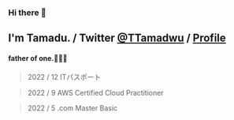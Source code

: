 ### Hi there 👋
## I'm Tamadu. / Twitter [@TTamadwu](https://twitter.com/TTamadwu) / [Profile](tamadu.wraptas.site)
#### father of one.:family_man_woman_boy:

> 2022 / 12    ITパスポート

> 2022 / 9     AWS Certified Cloud Practitioner

> 2022 / 5     .com Master Basic



